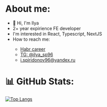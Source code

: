 <h1>About me:</h1>
<ul>
  <li>👋 Hi, I'm Ilya</li> 
  <li>2+ year expirience FE developer</li>
  <li>I'm interested in React, Typescript, NextJS</li>
  <li>How to reach me:</li>
  <ul>
    <li><a href="https://career.habr.com/gakusei96">Habr career</a></li>
    <li><a href="https://t.me/ilya_sp96">TG: @ilya_sp96</a></li>
    <li><a href="mailto:ilya_spiridonov69@mail.ru">i.spiridonov96@yandex.ru</a></li>
  </ul>
</ul>
<h1>📊 GitHub Stats:</h1>

[![Top Langs](https://github-readme-stats.vercel.app/api/top-langs/?username=gakuseis&layout=compact&hide=ruby)](https://github.com/anuraghazra/github-readme-stats)

<!--
**GakuseiS/GakuseiS** is a ✨ _special_ ✨ repository because its `README.md` (this file) appears on your GitHub profile.

Here are some ideas to get you started:

- 🔭 I’m currently working on ...
- 🌱 I’m currently learning ...
- 👯 I’m looking to collaborate on ...
- 🤔 I’m looking for help with ...
- 💬 Ask me about ...
- 📫 How to reach me: ...
- 😄 Pronouns: ...
- ⚡ Fun fact: ...
-->
